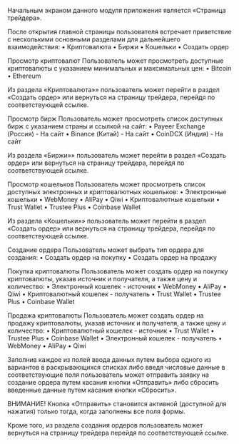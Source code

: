 Начальным экраном данного модуля приложения является «Страница трейдера».

После открытия главной страницы пользователя встречает приветствие с несколькими основными разделами для дальнейшего взаимодействия:
• Криптовалюта
• Биржи
• Кошельки
• Создать ордер

Просмотр криптовалют
Пользователь может просмотреть доступные криптовалюты с указанием минимальных и максимальных цен:
• Bitcoin
• Ethereum

Из раздела «Криптовалюта»» пользователь может перейти в раздел «Создать ордер» или вернуться на страницу трейдера, перейдя по соответствующей ссылке.

Просмотр бирж
Пользователь может просмотреть список доступных бирж с указанием страны и ссылкой на сайт:
• Payeer Exchange (Россия) - На сайт
• Binance (Китай) - На сайт
• CoinDCX (Индия) - На сайт

Из раздела «Биржи»» пользователь может перейти в раздел «Создать ордер» или вернуться на страницу трейдера, перейдя по соответствующей ссылке.

Просмотр кошельков
Пользователь может просмотреть список доступных электронных и криптовалютных кошельков:
• Электронные кошельки
• WebMoney
• AliPay
• Qiwi
• Криптовалютные кошельки
• Trust Wallet
• Trustee Plus
• Coinbase Wallet

Из раздела «Кошельки»» пользователь может перейти в раздел «Создать ордер» или вернуться на страницу трейдера, перейдя по соответствующей ссылке.

Создание ордера
Пользователь может выбрать тип ордера для создания:
• Создать ордер на покупку
• Создать ордер на продажу

Покупка криптовалюты
Пользователь может создать ордер на покупку криптовалюты, указав источник и получателя, а также цену и количество:
• Электронный кошелек - источник
• WebMoney
• AliPay
• Qiwi
• Криптовалютный кошелек - получатель
• Trust Wallet
• Trustee Plus
• Coinbase Wallet

Продажа криптовалюты
Пользователь может создать ордер на продажу криптовалюты, указав источник и получателя, а также цену и количество:
• Криптовалютный кошелек - источник
• Trust Wallet
• Trustee Plus
• Coinbase Wallet
• Электронный кошелек - получатель
• WebMoney
• AliPay
• Qiwi

Заполнив каждое из полей ввода данных путем выбора одного из вариантов в раскрывающихся списках либо введя числовые данные в соответствующие поля пользователь может отправить заявку на создание ордера путем касания кнопки «Отправить» либо сбросить введенные данные путем касания кнопки «Сбросить».

ВНИМАНИЕ! Кнопка «Отправить» становится активной (доступной для нажатия) только тогда, когда заполнены все поля формы.

Кроме того, из раздела создания ордеров пользователь может вернуться на страницу трейдера перейдя по соответствующей ссылке.
